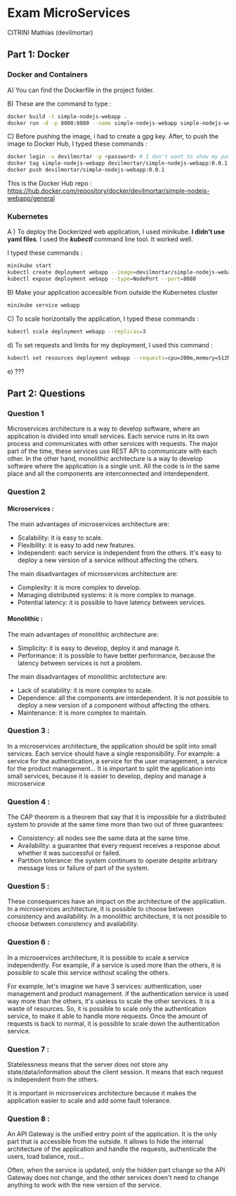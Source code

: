 # Exam MicroServices
CITRINI Mathias (devilmortar)

## Part 1: Docker

### Docker and Containers
A) You can find the Dockerfile in the project folder.

B) These are the command to type :
```bash
docker build -t simple-nodejs-webapp .
docker run -d -p 8080:8080 --name simple-nodejs-webapp simple-nodejs-webapp
```
C) Before pushing the image, i had to create a gpg key.
After, to push the image to Docker Hub, I typed these commands :
```bash
docker login -u devilmortar -p <password> # I don't want to show my password
docker tag simple-nodejs-webapp devilmortar/simple-nodejs-webapp:0.0.1
docker push devilmortar/simple-nodejs-webapp:0.0.1
```

This is the Docker Hub repo :
https://hub.docker.com/repository/docker/devilmortar/simple-nodejs-webapp/general

### Kubernetes
A ) To deploy the Dockerized web application, I used minikube. **I didn't use yaml files**.
I used the ***kubectl*** command line tool. It worked well.

I typed these commands :
```bash
minikube start
kubectl create deployment webapp --image=devilmortar/simple-nodejs-webapp:latest
kubectl expose deployment webapp --type=NodePort --port=8080
```

B) Make your application accessible from outside the Kubernetes cluster
```bash
minikube service webapp
```

C) To scale horizontally the application, I typed these commands :
```bash
kubectl scale deployment webapp --replicas=3
```

d) To set requests and limits for my deployment, I used this command :
```bash
kubectl set resources deployment webapp --requests=cpu=200m,memory=512Mi --limits=cpu=500m,memory=1Gi
```

e) ???

## Part 2: Questions

### Question 1
Microservices architecture is a way to develop software, where an application
is divided into small services. Each service runs in its own process and communicates
with other services with requests. The major part of the time,
these services use REST API to communicate with each other.
In the other hand, monolithic architecture is a way to develop software
where the application is a single unit. All the code is in the same place
and all the components are interconnected and interdependent.

### Question 2
#### Microservices :
The main advantages of microservices architecture are:
- Scalability: it is easy to scale.
- Flexibility: it is easy to add new features.
- Independent: each service is independent from the others. It's easy to deploy a new version of a service without affecting the others.

The main disadvantages of microservices architecture are:
- Complexity: it is more complex to develop.
- Managing distributed systems: it is more complex to manage.
- Potential latency: it is possible to have latency between services.

#### Monolithic :
The main advantages of monolithic architecture are:
- Simplicity: it is easy to develop, deploy it and manage it.
- Performance: it is possible to have better performance, because the latency between services is not a problem.

The main disadvantages of monolithic architecture are:
- Lack of scalability: it is more complex to scale.
- Dependence: all the components are interdependent. It is not possible to deploy a new version of a component without affecting the others.
- Maintenance: it is more complex to maintain.

### Question 3 :

In a microservices architecture, the application should be split into small services.
Each service should have a single responsibility. For example: a service for the
authentication, a service for the user management, a service for the product management...
It is important to split the application
into small services, because it is easier to develop, deploy and manage a microservice

### Question 4 :

The CAP theorem is a theorem that say that it is impossible for a distributed
system to provide at the same time more than two out of three guarantees:
- Consistency: all nodes see the same data at the same time.
- Availability: a guarantee that every request receives a response about whether it was successful or failed.
- Partition tolerance: the system continues to operate despite arbitrary message loss or failure of part of the system.

### Question 5 :

These consequences have an impact on the architecture of the application.
In a microservices architecture, it is possible to choose between consistency and availability.
In a monolithic architecture, it is not possible to choose between consistency and availability.

### Question 6 :

In a microservices architecture, it is possible to scale a service independently.
For example, if a service is used more than the others, it is possible to scale
this service without scaling the others.

For example, let's imagine we have 3 services: authentication, user management and product management.
if the authentication service is used way more than the others,
it's useless to scale the other services. It is a waste of resources.
So, it is possible to scale only the authentication service, to make it able to 
handle more requests. Once the amount of requests is back to normal, it is possible
to scale down the authentication service.

### Question 7 :

Statelessness means that the server does not store any state/data/information about the client session.
It means that each request is independent from the others. 

It is important in microservices architecture because it makes the application easier to scale and add
some fault tolerance.

### Question 8 :

An API Gateway is the unified entry point of the application. It is the only part that is accessible from the outside.
It allows to hide the internal architecture of the application and handle the requests, authenticate the users,
load balance, rout...

Often, when the service is updated, only the hidden part change so the API Gateway does not change, and the other services doen't need to change
anything to work with the new version of the service.



